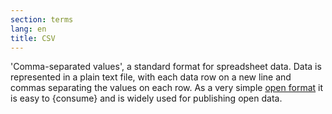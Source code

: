 ```yaml
---
section: terms
lang: en
title: CSV
---
```


'Comma-separated values', a standard format for spreadsheet data. Data is represented in a plain text file, with each data row on a new line and commas separating the values on each row. As a very simple [open format](/glossary/en/terms/open-format/) it is easy to {consume} and is widely used for publishing open data.